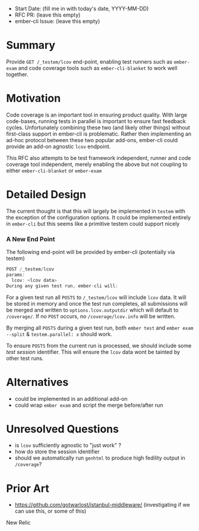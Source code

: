 - Start Date: (fill me in with today's date, YYYY-MM-DD)
- RFC PR: (leave this empty)
- ember-cli Issue: (leave this empty)

# Summary

Provide `GET /_testem/lcov` end-point, enabling test runners such as `ember-exam` and code coverage tools such as `ember-cli-blanket` to work well together.

# Motivation

Code coverage is an important tool in ensuring product quality. With large code-bases, running tests in parallel is important to ensure fast feedback cycles. Unfortunately combining these two (and likely other things) without first-class support in ember-cli is problematic. Rather then implementing an ad-hoc protocol between these two popular add-ons, ember-cli could provide an add-on agnostic `lcov` endpoint.

This RFC also attempts to be test framework independent, runner and code coverage tool independent, merely enabling the above but not coupling to either `ember-cli-blanket` or `ember-exam`

# Detailed Design

The current thought is that this will largely be implemented in `testem` with the exception of the configuration options. It could be implemented entirely in `ember-cli` but this seems like a primitive testem could support nicely

### A New End Point

The following end-point will be provided by ember-cli (potentially via testem)

``` js
POST /_testem/lcov
params:
  lcov: <lcov data>
During any given test run, ember-cli will:
```
For a given test run all `POSTS` to `/_testem/lcov` will include `lcov` data. It will be stored in memory and once the test run completes, all submissions will be merged and written to `options.lcov.outputdir` which will default to `/coverage/`. If no `POST` occurs, no `/coverage/lcov.info` will be written.

By merging all `POSTS` during a given test run, both `ember test` and `ember exam --split` & `testem.parallel: x` should work.

To ensure `POSTS` from the current run is processed, we should include some *test session* identifier. This will ensure the `lcov` data wont be tainted by other test runs.

# Alternatives

- could be implemented in an additional add-on
- could wrap `ember exam` and script the merge before/after run

# Unresolved Questions

- is `lcov` sufficiently agnostic to "just work" ?
- how do store the session identifier
- should we automatically run `genhtml` to produce high fedility output in `/coverage`?

# Prior Art

- https://github.com/gotwarlost/istanbul-middleware/ (investigating if we can use this, or some of this)

New Relic
